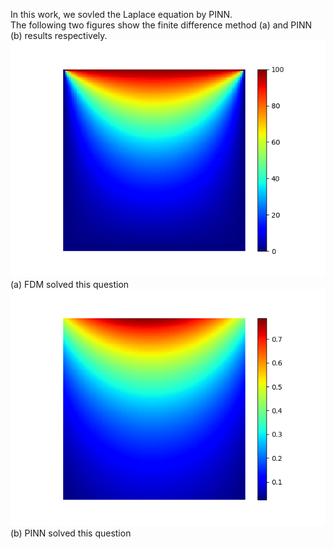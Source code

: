 In this work, we sovled the Laplace equation by PINN.  
The following two figures show the finite difference method (a) and PINN (b) results respectively.
![Image text](https://github.com/ZDauK/PINN-for-2D-Laplace-equation/blob/PINN_main/Numerical_simulation.png)
(a) FDM solved this question  
![Image text](https://github.com/ZDauK/PINN-for-2D-Laplace-equation/blob/PINN_main/PINN_for_Lap_5000.png)
(b) PINN solved this question  
